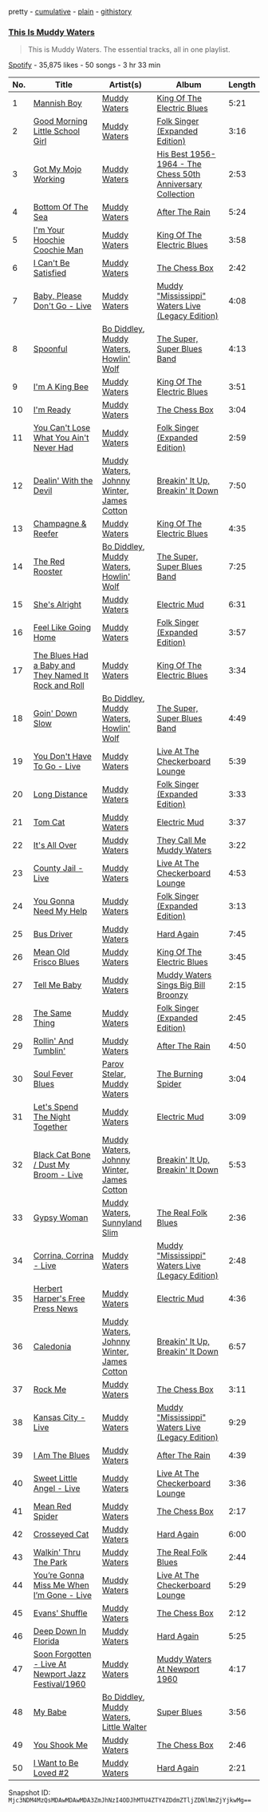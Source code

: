 pretty - [cumulative](/playlists/cumulative/37i9dQZF1DZ06evO2FgIak.md) - [plain](/playlists/plain/37i9dQZF1DZ06evO2FgIak) - [githistory](https://github.githistory.xyz/mackorone/spotify-playlist-archive/blob/main/playlists/plain/37i9dQZF1DZ06evO2FgIak)

### [This Is Muddy Waters](https://open.spotify.com/playlist/37i9dQZF1DZ06evO2FgIak)

> This is Muddy Waters\. The essential tracks, all in one playlist.

[Spotify](https://open.spotify.com/user/spotify) - 35,875 likes - 50 songs - 3 hr 33 min

| No. | Title | Artist(s) | Album | Length |
|---|---|---|---|---|
| 1 | [Mannish Boy](https://open.spotify.com/track/58PSYdY0GFg0LFb2PxYk4T) | [Muddy Waters](https://open.spotify.com/artist/4y6J8jwRAwO4dssiSmN91R) | [King Of The Electric Blues](https://open.spotify.com/album/4fOVcN7X7vQ8L41is621uJ) | 5:21 |
| 2 | [Good Morning Little School Girl](https://open.spotify.com/track/2txRs0wxjGE1uzOhcBxN7L) | [Muddy Waters](https://open.spotify.com/artist/4y6J8jwRAwO4dssiSmN91R) | [Folk Singer \(Expanded Edition\)](https://open.spotify.com/album/4bi0CKFKviadIaSlkakfN7) | 3:16 |
| 3 | [Got My Mojo Working](https://open.spotify.com/track/65VzqBb5ogD2xIFD8jetMG) | [Muddy Waters](https://open.spotify.com/artist/4y6J8jwRAwO4dssiSmN91R) | [His Best 1956\-1964 \- The Chess 50th Anniversary Collection](https://open.spotify.com/album/21Lv19NsmMPpwUL58JCP57) | 2:53 |
| 4 | [Bottom Of The Sea](https://open.spotify.com/track/5tBKlkwkliIP05FAMqx5MM) | [Muddy Waters](https://open.spotify.com/artist/4y6J8jwRAwO4dssiSmN91R) | [After The Rain](https://open.spotify.com/album/0EPqCz0qUIjjdxU010PP2Q) | 5:24 |
| 5 | [I'm Your Hoochie Coochie Man](https://open.spotify.com/track/3KSchPNSklO5McIqRH3qYX) | [Muddy Waters](https://open.spotify.com/artist/4y6J8jwRAwO4dssiSmN91R) | [King Of The Electric Blues](https://open.spotify.com/album/4fOVcN7X7vQ8L41is621uJ) | 3:58 |
| 6 | [I Can't Be Satisfied](https://open.spotify.com/track/7FDFtgdyzlBN0tUo3boGZe) | [Muddy Waters](https://open.spotify.com/artist/4y6J8jwRAwO4dssiSmN91R) | [The Chess Box](https://open.spotify.com/album/182PeD4zms8Cup3oZcACOB) | 2:42 |
| 7 | [Baby, Please Don't Go \- Live](https://open.spotify.com/track/4kY1zORr6jt053J0d4PGHv) | [Muddy Waters](https://open.spotify.com/artist/4y6J8jwRAwO4dssiSmN91R) | [Muddy "Mississippi" Waters Live \(Legacy Edition\)](https://open.spotify.com/album/7Dy6z1nWHNIF2IKCARP9QN) | 4:08 |
| 8 | [Spoonful](https://open.spotify.com/track/2KQhquTTsARcnU7Y3b6NDW) | [Bo Diddley](https://open.spotify.com/artist/2bmixwMZXlkl2sbIbOfviq), [Muddy Waters](https://open.spotify.com/artist/4y6J8jwRAwO4dssiSmN91R), [Howlin' Wolf](https://open.spotify.com/artist/0Wxy5Qka8BN9crcFkiAxSR) | [The Super, Super Blues Band](https://open.spotify.com/album/3hYDvg91x5TuC0G7m7Ubyc) | 4:13 |
| 9 | [I'm A King Bee](https://open.spotify.com/track/4pyJrDKo7bXM51Q94Rxzkc) | [Muddy Waters](https://open.spotify.com/artist/4y6J8jwRAwO4dssiSmN91R) | [King Of The Electric Blues](https://open.spotify.com/album/4fOVcN7X7vQ8L41is621uJ) | 3:51 |
| 10 | [I'm Ready](https://open.spotify.com/track/6MK4Omudz4gPzLCgvTXOXs) | [Muddy Waters](https://open.spotify.com/artist/4y6J8jwRAwO4dssiSmN91R) | [The Chess Box](https://open.spotify.com/album/182PeD4zms8Cup3oZcACOB) | 3:04 |
| 11 | [You Can't Lose What You Ain't Never Had](https://open.spotify.com/track/3R8jEWbqIexfbDteE3jlOz) | [Muddy Waters](https://open.spotify.com/artist/4y6J8jwRAwO4dssiSmN91R) | [Folk Singer \(Expanded Edition\)](https://open.spotify.com/album/4bi0CKFKviadIaSlkakfN7) | 2:59 |
| 12 | [Dealin' With the Devil](https://open.spotify.com/track/5dpxVXiKhjGehNkEvII5vS) | [Muddy Waters](https://open.spotify.com/artist/4y6J8jwRAwO4dssiSmN91R), [Johnny Winter](https://open.spotify.com/artist/2ODUxmFxJSyvGiimNhMHbO), [James Cotton](https://open.spotify.com/artist/6mY93oNfUaUwZq67yn3R8k) | [Breakin' It Up, Breakin' It Down](https://open.spotify.com/album/3UvsmcrWPiyiLlm4Bp6Xbl) | 7:50 |
| 13 | [Champagne & Reefer](https://open.spotify.com/track/7kqGCWwUTnwisFFz5d37gE) | [Muddy Waters](https://open.spotify.com/artist/4y6J8jwRAwO4dssiSmN91R) | [King Of The Electric Blues](https://open.spotify.com/album/4fOVcN7X7vQ8L41is621uJ) | 4:35 |
| 14 | [The Red Rooster](https://open.spotify.com/track/1qdLSzpYZBqJcSBKbSc4e6) | [Bo Diddley](https://open.spotify.com/artist/2bmixwMZXlkl2sbIbOfviq), [Muddy Waters](https://open.spotify.com/artist/4y6J8jwRAwO4dssiSmN91R), [Howlin' Wolf](https://open.spotify.com/artist/0Wxy5Qka8BN9crcFkiAxSR) | [The Super, Super Blues Band](https://open.spotify.com/album/3hYDvg91x5TuC0G7m7Ubyc) | 7:25 |
| 15 | [She's Alright](https://open.spotify.com/track/7mkH6cbNwZZtGNUmqhEG1r) | [Muddy Waters](https://open.spotify.com/artist/4y6J8jwRAwO4dssiSmN91R) | [Electric Mud](https://open.spotify.com/album/7cDLEVoIhkfKqaiKAPp7vL) | 6:31 |
| 16 | [Feel Like Going Home](https://open.spotify.com/track/4sz6SyP9dfIjuTZhL5uW1C) | [Muddy Waters](https://open.spotify.com/artist/4y6J8jwRAwO4dssiSmN91R) | [Folk Singer \(Expanded Edition\)](https://open.spotify.com/album/4bi0CKFKviadIaSlkakfN7) | 3:57 |
| 17 | [The Blues Had a Baby and They Named It Rock and Roll](https://open.spotify.com/track/0uqCSaw89DrglZ8LTgMfvM) | [Muddy Waters](https://open.spotify.com/artist/4y6J8jwRAwO4dssiSmN91R) | [King Of The Electric Blues](https://open.spotify.com/album/4fOVcN7X7vQ8L41is621uJ) | 3:34 |
| 18 | [Goin' Down Slow](https://open.spotify.com/track/2DonFSnhEr0WQcuHcHb5ti) | [Bo Diddley](https://open.spotify.com/artist/2bmixwMZXlkl2sbIbOfviq), [Muddy Waters](https://open.spotify.com/artist/4y6J8jwRAwO4dssiSmN91R), [Howlin' Wolf](https://open.spotify.com/artist/0Wxy5Qka8BN9crcFkiAxSR) | [The Super, Super Blues Band](https://open.spotify.com/album/3hYDvg91x5TuC0G7m7Ubyc) | 4:49 |
| 19 | [You Don't Have To Go \- Live](https://open.spotify.com/track/3RcQoZDJPRqYnxJ7Eho21N) | [Muddy Waters](https://open.spotify.com/artist/4y6J8jwRAwO4dssiSmN91R) | [Live At The Checkerboard Lounge](https://open.spotify.com/album/0SLzwxGYeOdJYbjxbE9plW) | 5:39 |
| 20 | [Long Distance](https://open.spotify.com/track/6dezNfNYhgD22o5fs5ATZp) | [Muddy Waters](https://open.spotify.com/artist/4y6J8jwRAwO4dssiSmN91R) | [Folk Singer \(Expanded Edition\)](https://open.spotify.com/album/4bi0CKFKviadIaSlkakfN7) | 3:33 |
| 21 | [Tom Cat](https://open.spotify.com/track/1UHa7agK1kxbcyHLNQ8gTM) | [Muddy Waters](https://open.spotify.com/artist/4y6J8jwRAwO4dssiSmN91R) | [Electric Mud](https://open.spotify.com/album/7cDLEVoIhkfKqaiKAPp7vL) | 3:37 |
| 22 | [It's All Over](https://open.spotify.com/track/2TelyhKcmyYm9twxYBMcOF) | [Muddy Waters](https://open.spotify.com/artist/4y6J8jwRAwO4dssiSmN91R) | [They Call Me Muddy Waters](https://open.spotify.com/album/0aJT4s4u7E1ixb7WEtfPjO) | 3:22 |
| 23 | [County Jail \- Live](https://open.spotify.com/track/6YHCmE0IM50ZlHUOIhuF9z) | [Muddy Waters](https://open.spotify.com/artist/4y6J8jwRAwO4dssiSmN91R) | [Live At The Checkerboard Lounge](https://open.spotify.com/album/0SLzwxGYeOdJYbjxbE9plW) | 4:53 |
| 24 | [You Gonna Need My Help](https://open.spotify.com/track/2TUF4yTaTVRYh1I64AjvqO) | [Muddy Waters](https://open.spotify.com/artist/4y6J8jwRAwO4dssiSmN91R) | [Folk Singer \(Expanded Edition\)](https://open.spotify.com/album/4bi0CKFKviadIaSlkakfN7) | 3:13 |
| 25 | [Bus Driver](https://open.spotify.com/track/6aMqOnAy0Q5EkHyjjb4VXE) | [Muddy Waters](https://open.spotify.com/artist/4y6J8jwRAwO4dssiSmN91R) | [Hard Again](https://open.spotify.com/album/11pwCi0JWNahMuu9ViIx3Q) | 7:45 |
| 26 | [Mean Old Frisco Blues](https://open.spotify.com/track/47yBPZ5GEDld4CMlsyudCV) | [Muddy Waters](https://open.spotify.com/artist/4y6J8jwRAwO4dssiSmN91R) | [King Of The Electric Blues](https://open.spotify.com/album/1jIhZkSMTuyqxbCucVCwyx) | 3:45 |
| 27 | [Tell Me Baby](https://open.spotify.com/track/71yVjDvQpUzzPdocf3DAYo) | [Muddy Waters](https://open.spotify.com/artist/4y6J8jwRAwO4dssiSmN91R) | [Muddy Waters Sings Big Bill Broonzy](https://open.spotify.com/album/2ULAVn0TXR0ISBy9v8iCrU) | 2:15 |
| 28 | [The Same Thing](https://open.spotify.com/track/5tDx3DmAvMfB5dPHiTbtse) | [Muddy Waters](https://open.spotify.com/artist/4y6J8jwRAwO4dssiSmN91R) | [Folk Singer \(Expanded Edition\)](https://open.spotify.com/album/4bi0CKFKviadIaSlkakfN7) | 2:45 |
| 29 | [Rollin' And Tumblin'](https://open.spotify.com/track/61jqhIAyuxQarayIki3Ko4) | [Muddy Waters](https://open.spotify.com/artist/4y6J8jwRAwO4dssiSmN91R) | [After The Rain](https://open.spotify.com/album/0EPqCz0qUIjjdxU010PP2Q) | 4:50 |
| 30 | [Soul Fever Blues](https://open.spotify.com/track/3Ui7cdWASapLaUp2RHym7q) | [Parov Stelar](https://open.spotify.com/artist/65EXuYHVoehCKqp0kOS6px), [Muddy Waters](https://open.spotify.com/artist/4y6J8jwRAwO4dssiSmN91R) | [The Burning Spider](https://open.spotify.com/album/7fstnHfNoKfBJQpvY5VuEk) | 3:04 |
| 31 | [Let's Spend The Night Together](https://open.spotify.com/track/493ZYZqnZZR6rKBOwjw3R2) | [Muddy Waters](https://open.spotify.com/artist/4y6J8jwRAwO4dssiSmN91R) | [Electric Mud](https://open.spotify.com/album/7cDLEVoIhkfKqaiKAPp7vL) | 3:09 |
| 32 | [Black Cat Bone / Dust My Broom \- Live](https://open.spotify.com/track/2BOmAaz4fIMMFTGwT05NvS) | [Muddy Waters](https://open.spotify.com/artist/4y6J8jwRAwO4dssiSmN91R), [Johnny Winter](https://open.spotify.com/artist/2ODUxmFxJSyvGiimNhMHbO), [James Cotton](https://open.spotify.com/artist/6mY93oNfUaUwZq67yn3R8k) | [Breakin' It Up, Breakin' It Down](https://open.spotify.com/album/3UvsmcrWPiyiLlm4Bp6Xbl) | 5:53 |
| 33 | [Gypsy Woman](https://open.spotify.com/track/3tpfHjfbS7GbA5BFYsxaf1) | [Muddy Waters](https://open.spotify.com/artist/4y6J8jwRAwO4dssiSmN91R), [Sunnyland Slim](https://open.spotify.com/artist/5IrMTnoQ7OgoLpFfsisXX2) | [The Real Folk Blues](https://open.spotify.com/album/0CFpUxbVKTYbqpEiaXAyZT) | 2:36 |
| 34 | [Corrina, Corrina \- Live](https://open.spotify.com/track/7IlIfuGH0J5vhhNr4oCM1u) | [Muddy Waters](https://open.spotify.com/artist/4y6J8jwRAwO4dssiSmN91R) | [Muddy "Mississippi" Waters Live \(Legacy Edition\)](https://open.spotify.com/album/7Dy6z1nWHNIF2IKCARP9QN) | 2:48 |
| 35 | [Herbert Harper's Free Press News](https://open.spotify.com/track/68q3zjX008KLFVxiu56KuQ) | [Muddy Waters](https://open.spotify.com/artist/4y6J8jwRAwO4dssiSmN91R) | [Electric Mud](https://open.spotify.com/album/7cDLEVoIhkfKqaiKAPp7vL) | 4:36 |
| 36 | [Caledonia](https://open.spotify.com/track/3JX3Tu4BFNZFVFZjF4LiLg) | [Muddy Waters](https://open.spotify.com/artist/4y6J8jwRAwO4dssiSmN91R), [Johnny Winter](https://open.spotify.com/artist/2ODUxmFxJSyvGiimNhMHbO), [James Cotton](https://open.spotify.com/artist/6mY93oNfUaUwZq67yn3R8k) | [Breakin' It Up, Breakin' It Down](https://open.spotify.com/album/3UvsmcrWPiyiLlm4Bp6Xbl) | 6:57 |
| 37 | [Rock Me](https://open.spotify.com/track/6gyqTl2VM4eL4chXOXjuAw) | [Muddy Waters](https://open.spotify.com/artist/4y6J8jwRAwO4dssiSmN91R) | [The Chess Box](https://open.spotify.com/album/182PeD4zms8Cup3oZcACOB) | 3:11 |
| 38 | [Kansas City \- Live](https://open.spotify.com/track/1qCQ8n7quH6mWOhnAJm08E) | [Muddy Waters](https://open.spotify.com/artist/4y6J8jwRAwO4dssiSmN91R) | [Muddy "Mississippi" Waters Live \(Legacy Edition\)](https://open.spotify.com/album/7Dy6z1nWHNIF2IKCARP9QN) | 9:29 |
| 39 | [I Am The Blues](https://open.spotify.com/track/6HylsWWUnrtJnsrY0d3KZK) | [Muddy Waters](https://open.spotify.com/artist/4y6J8jwRAwO4dssiSmN91R) | [After The Rain](https://open.spotify.com/album/0EPqCz0qUIjjdxU010PP2Q) | 4:39 |
| 40 | [Sweet Little Angel \- Live](https://open.spotify.com/track/2g5D6AJAgO9TWrSwbjJQ9t) | [Muddy Waters](https://open.spotify.com/artist/4y6J8jwRAwO4dssiSmN91R) | [Live At The Checkerboard Lounge](https://open.spotify.com/album/0SLzwxGYeOdJYbjxbE9plW) | 3:36 |
| 41 | [Mean Red Spider](https://open.spotify.com/track/6iukeqLbu4VAniiFbKQ6My) | [Muddy Waters](https://open.spotify.com/artist/4y6J8jwRAwO4dssiSmN91R) | [The Chess Box](https://open.spotify.com/album/182PeD4zms8Cup3oZcACOB) | 2:17 |
| 42 | [Crosseyed Cat](https://open.spotify.com/track/7nmuppFL2ZYADlViZR0LUN) | [Muddy Waters](https://open.spotify.com/artist/4y6J8jwRAwO4dssiSmN91R) | [Hard Again](https://open.spotify.com/album/11pwCi0JWNahMuu9ViIx3Q) | 6:00 |
| 43 | [Walkin' Thru The Park](https://open.spotify.com/track/4MWQ0HRkPlWq70BKxeY1S1) | [Muddy Waters](https://open.spotify.com/artist/4y6J8jwRAwO4dssiSmN91R) | [The Real Folk Blues](https://open.spotify.com/album/0CFpUxbVKTYbqpEiaXAyZT) | 2:44 |
| 44 | [You’re Gonna Miss Me When I’m Gone \- Live](https://open.spotify.com/track/2BA4wk0HsgJO9iyvKr8hiE) | [Muddy Waters](https://open.spotify.com/artist/4y6J8jwRAwO4dssiSmN91R) | [Live At The Checkerboard Lounge](https://open.spotify.com/album/0SLzwxGYeOdJYbjxbE9plW) | 5:29 |
| 45 | [Evans' Shuffle](https://open.spotify.com/track/0qjSYugTXUitQdXfd0V6te) | [Muddy Waters](https://open.spotify.com/artist/4y6J8jwRAwO4dssiSmN91R) | [The Chess Box](https://open.spotify.com/album/182PeD4zms8Cup3oZcACOB) | 2:12 |
| 46 | [Deep Down In Florida](https://open.spotify.com/track/7CrTBDJ4PFhJRzwAwaSQth) | [Muddy Waters](https://open.spotify.com/artist/4y6J8jwRAwO4dssiSmN91R) | [Hard Again](https://open.spotify.com/album/11pwCi0JWNahMuu9ViIx3Q) | 5:25 |
| 47 | [Soon Forgotten \- Live At Newport Jazz Festival/1960](https://open.spotify.com/track/0y4UCDBgCMGwJKmjC8Hnnw) | [Muddy Waters](https://open.spotify.com/artist/4y6J8jwRAwO4dssiSmN91R) | [Muddy Waters At Newport 1960](https://open.spotify.com/album/7gTcPv1bE0THbjuvDbK1gq) | 4:17 |
| 48 | [My Babe](https://open.spotify.com/track/0YCj5u72nxNMLdvDQcUdZr) | [Bo Diddley](https://open.spotify.com/artist/2bmixwMZXlkl2sbIbOfviq), [Muddy Waters](https://open.spotify.com/artist/4y6J8jwRAwO4dssiSmN91R), [Little Walter](https://open.spotify.com/artist/22JuR9OeENcP54XN5TlNWS) | [Super Blues](https://open.spotify.com/album/2lal1dUF4SNuSwYwJHat6s) | 3:56 |
| 49 | [You Shook Me](https://open.spotify.com/track/0JGycbFUWSITx4NFCkEeqM) | [Muddy Waters](https://open.spotify.com/artist/4y6J8jwRAwO4dssiSmN91R) | [The Chess Box](https://open.spotify.com/album/182PeD4zms8Cup3oZcACOB) | 2:46 |
| 50 | [I Want to Be Loved \#2](https://open.spotify.com/track/5Q5GJBCmWJo7z7K8g223K1) | [Muddy Waters](https://open.spotify.com/artist/4y6J8jwRAwO4dssiSmN91R) | [Hard Again](https://open.spotify.com/album/11pwCi0JWNahMuu9ViIx3Q) | 2:21 |

Snapshot ID: `Mjc3NDM4MzQsMDAwMDAwMDA3ZmJhNzI4ODJhMTU4ZTY4ZDdmZTljZDNlNmZjYjkwMg==`
